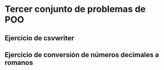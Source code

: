 # Tercer conjunto de problemas de POO

## Ejercicio de csvwriter

## Ejercicio de conversión de números decimales a romanos
